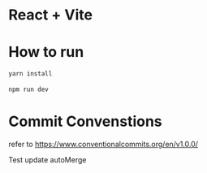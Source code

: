 # React + Vite

# How to run

`yarn install` <br /><br />
`npm run dev`

# Commit Convenstions
refer to https://www.conventionalcommits.org/en/v1.0.0/

Test update autoMerge
